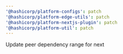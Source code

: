 ```yaml
---
'@hashicorp/platform-configs': patch
'@hashicorp/platform-edge-utils': patch
'@hashicorp/platform-nextjs-plugin': patch
'@hashicorp/platform-util': patch
---
```


Update peer dependency range for next
